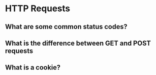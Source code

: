 # HTTP Requests
## What are some common status codes?
## What is the difference between GET and POST requests
## What is a cookie?
